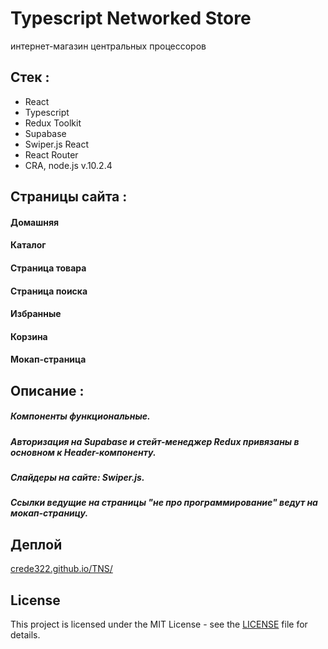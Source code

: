 # Typescript Networked Store

интернет-магазин центральных процессоров

## Стек :

- React
- Typescript
- Redux Toolkit
- Supabase
- Swiper.js React
- React Router
- CRA, node.js v.10.2.4

## Страницы сайта :

#### Домашняя

#### Каталог

#### Страница товара

#### Страница поиска

#### Избранные

#### Корзина

#### Мокап-страница

## Описание :

##### Компоненты функциональные.

##### Авторизация на Supabase и стейт-менеджер Redux привязаны в основном к Header-компоненту.

##### Слайдеры на сайте: Swiper.js.

##### Ссылки ведущие на страницы "не про программирование" ведут на мокап-страницу.

## Деплой

[crede322.github.io/TNS/](https://crede322.github.io/TNS/)

## License

This project is licensed under the MIT License - see the [LICENSE](./LICENSE) file for details.
